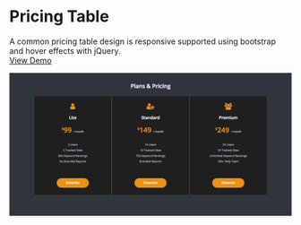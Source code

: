 # Pricing Table
A common pricing table design is responsive supported using bootstrap and hover effects with jQuery.  
[View Demo](https://chinyi3005.github.io/100websites/10-pricingtable/index.html)

![Pricing Table](./10-pricingtable.png)